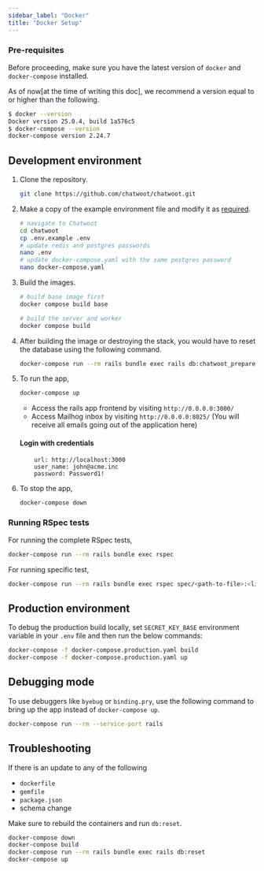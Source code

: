 ```yaml
---
sidebar_label: "Docker"
title: "Docker Setup"
---
```


### Pre-requisites

Before proceeding, make sure you have the latest version of `docker` and `docker-compose` installed.

As of now[at the time of writing this doc], we recommend a version equal to or higher than the following.

```bash
$ docker --version
Docker version 25.0.4, build 1a576c5
$ docker-compose --version
docker-compose version 2.24.7
```

## Development environment

1. Clone the repository.

    ```bash
    git clone https://github.com/chatwoot/chatwoot.git
    ```

2. Make a copy of the example environment file and modify it as [required](/docs/self-hosted/configuration/environment-variables).

    ```bash
    # navigate to Chatwoot
    cd chatwoot
    cp .env.example .env
    # update redis and postgres passwords
    nano .env
    # update docker-compose.yaml with the same postgres password
    nano docker-compose.yaml
   ```

3. Build the images.

    ```bash
    # build base image first
    docker compose build base

    # build the server and worker
    docker compose build
    ```

4. After building the image or destroying the stack, you would have to reset the database using the following command.

    ```bash
    docker-compose run --rm rails bundle exec rails db:chatwoot_prepare
    ```

5. To run the app,

    ```bash
    docker-compose up
    ```

    * Access the rails app frontend by visiting `http://0.0.0.0:3000/`
    * Access Mailhog inbox by visiting `http://0.0.0.0:8025/` (You will receive all emails going out of the application here)

    #### Login with credentials
    ```
        url: http://localhost:3000
        user_name: john@acme.inc
        password: Password1!
    ````

6. To stop the app,

    ```bash
    docker-compose down
    ```

### Running RSpec tests

For running the complete RSpec tests,

```bash
docker-compose run --rm rails bundle exec rspec
```

For running specific test,

```bash
docker-compose run --rm rails bundle exec rspec spec/<path-to-file>:<line-number>
```

## Production environment

To debug the production build locally, set `SECRET_KEY_BASE` environment variable in your `.env` file and then run the below commands:

```bash
docker-compose -f docker-compose.production.yaml build
docker-compose -f docker-compose.production.yaml up
```

## Debugging mode

To use debuggers like `byebug` or `binding.pry`, use the following command to bring up the app instead of `docker-compose up`.

```bash
docker-compose run --rm --service-port rails
```


## Troubleshooting
If there is an update to any of the following
- `dockerfile`
- `gemfile`
- `package.json`
- schema change

Make sure to rebuild the containers and run `db:reset`.

```bash
docker-compose down
docker-compose build
docker-compose run --rm rails bundle exec rails db:reset
docker-compose up
```
